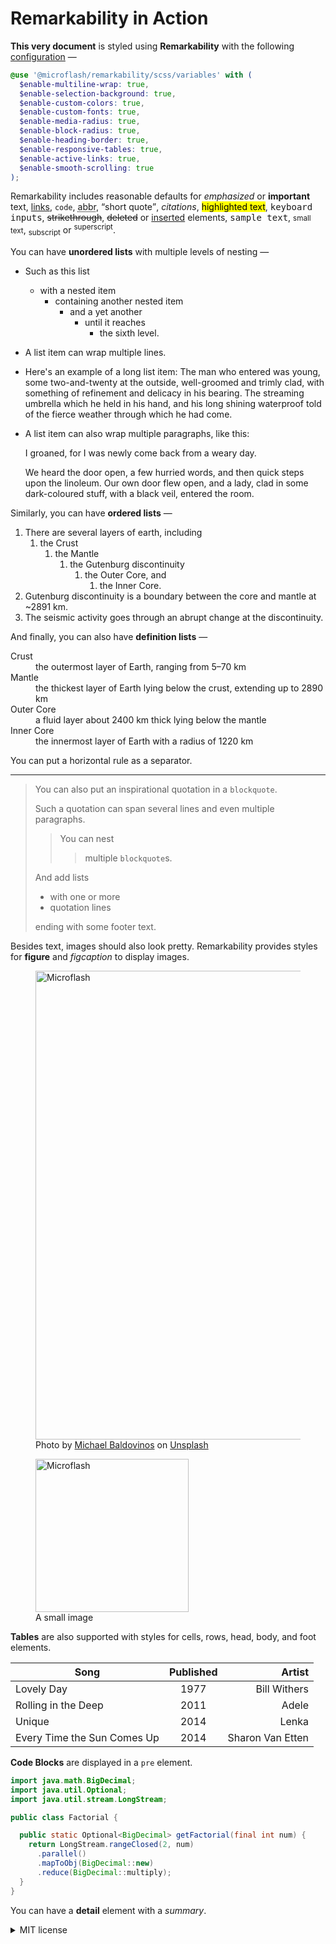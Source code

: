 # Remarkability in Action

**This very document** is styled using **Remarkability** with the following [configuration](https://github.com/Microflash/remarkability/tree/master/packages/documentation/docs/.vuepress/theme/styles/_variables.scss) &mdash;

```scss
@use '@microflash/remarkability/scss/variables' with (
  $enable-multiline-wrap: true,
  $enable-selection-background: true,
  $enable-custom-colors: true,
  $enable-custom-fonts: true,
  $enable-media-radius: true,
  $enable-block-radius: true,
  $enable-heading-border: true,
  $enable-responsive-tables: true,
  $enable-active-links: true,
  $enable-smooth-scrolling: true
);
```

Remarkability includes reasonable defaults for *emphasized* or **important** text, [links](#), `code`, <abbr title="abbreviations">abbr</abbr>, <q>short quote</q>, <cite>citations</cite>, <mark>highlighted text</mark>, <kbd>keyboard inputs</kbd>, <s>strikethrough</s>, ~~deleted~~ or <ins>inserted</ins> elements, <samp>sample text</samp>, <small>small text</small>, <sub>subscript</sub> or <sup>superscript</sup>.

You can have **unordered lists** with multiple levels of nesting &mdash;

- Such as this list
  - with a nested item
    - containing another nested item
      - and a yet another
        - until it reaches
          - the sixth level.
- A list item can wrap multiple lines.
- Here's an example of a long list item: The man who entered was young, some two-and-twenty at the outside, well-groomed and trimly clad, with something of refinement and delicacy in his bearing. The streaming umbrella which he held in his hand, and his long shining waterproof told of the fierce weather through which he had come.
- A list item can also wrap multiple paragraphs, like this:
  
  I groaned, for I was newly come back from a weary day.

  We heard the door open, a few hurried words, and then quick steps upon the linoleum. Our own door flew open, and a lady, clad in some dark-coloured stuff, with a black veil, entered the room.

Similarly, you can have **ordered lists** &mdash;

1. There are several layers of earth, including
   1. the Crust
      1. the Mantle
         1. the Gutenburg discontinuity
            1. the Outer Core, and
               1. the Inner Core.
2. Gutenburg discontinuity is a boundary between the core and mantle at ~2891 km.
3. The seismic activity goes through an abrupt change at the discontinuity.

And finally, you can also have **definition lists** &mdash;

<dl>
  <dt>Crust</dt>
  <dd>the outermost layer of Earth, ranging from 5–70 km</dd>
  <dt>Mantle</dt>
  <dd>the thickest layer of Earth lying below the crust, extending up to 2890 km</dd>
  <dt>Outer Core</dt>
  <dd>a fluid layer about 2400 km thick lying below the mantle</dd>
  <dt>Inner Core</dt>
  <dd>the innermost layer of Earth with a radius of 1220 km</dd>
</dl>

You can put a horizontal rule as a separator.

---

> You can also put an inspirational quotation in a `blockquote`.
>
> Such a quotation can span several lines and even multiple paragraphs.
> 
> > You can nest  
> > > multiple `blockquote`s.
>
> And add lists
> - with one or more
> - quotation lines
> 
> ending with some footer text.

Besides text, images should also look pretty. Remarkability provides styles for **figure** and *figcaption* to display images.

<figure>
  <img src="https://images.unsplash.com/photo-1521075325181-3889e1af7962?ixlib=rb-1.2.1&ixid=eyJhcHBfaWQiOjEyMDd9&auto=format&fit=crop&w=683&q=80" alt="Microflash" width="750">
  <figcaption>Photo by <a href="https://unsplash.com/@amichaelbphoto">Michael Baldovinos</a> on <a href="https://unsplash.com/photos/SWssGT_80DE">Unsplash</a></figcaption>
</figure>

<figure>
  <img src="https://github.com/Microflash/mflash.dev/raw/release/static/favicon.svg" alt="Microflash" width="245" height="245">
  <figcaption>A small image</figcaption>
</figure>

**Tables** are also supported with styles for cells, rows, head, body, and foot elements.

| Song                        | Published |           Artist |
| --------------------------- | :-------: | ---------------: |
| Lovely Day                  |   1977    |     Bill Withers |
| Rolling in the Deep         |   2011    |            Adele |
| Unique                      |   2014    |            Lenka |
| Every Time the Sun Comes Up |   2014    | Sharon Van Etten |

**Code Blocks** are displayed in a `pre` element.

```java
import java.math.BigDecimal;
import java.util.Optional;
import java.util.stream.LongStream;

public class Factorial {

  public static Optional<BigDecimal> getFactorial(final int num) {
    return LongStream.rangeClosed(2, num)
      .parallel()
      .mapToObj(BigDecimal::new)
      .reduce(BigDecimal::multiply);
  }
}
```

You can have a **detail** element with a *summary*.

<details>
  <summary>MIT license</summary>
  <p>Copyright &copy; 2019 &mdash; present Naiyer Asif</p>
  <p>Permission is hereby granted, free of charge, to any person obtaining a copy of this software and associated documentation files (the "Software"), to deal in the Software without restriction, including without limitation the rights to use, copy, modify, merge, publish, distribute, sublicense, and/or sell copies of the Software, and to permit persons to whom the Software is furnished to do so, subject to the following conditions:</p>
  <p>The above copyright notice and this permission notice shall be included in all copies or substantial portions of the Software.</p>
  <p>THE SOFTWARE IS PROVIDED "AS IS", WITHOUT WARRANTY OF ANY KIND, EXPRESS OR IMPLIED, INCLUDING BUT NOT LIMITED TO THE WARRANTIES OF MERCHANTABILITY, FITNESS FOR A PARTICULAR PURPOSE AND NONINFRINGEMENT. IN NO EVENT SHALL THE AUTHORS OR COPYRIGHT HOLDERS BE LIABLE FOR ANY CLAIM, DAMAGES OR OTHER LIABILITY, WHETHER IN AN ACTION OF CONTRACT, TORT OR OTHERWISE, ARISING FROM, OUT OF OR IN CONNECTION WITH THE SOFTWARE OR THE USE OR OTHER DEALINGS IN THE SOFTWARE.</p>
</details>

